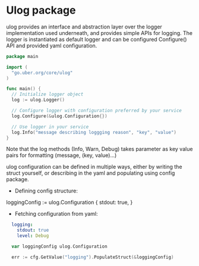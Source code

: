 # Ulog package

ulog provides an interface and abstraction layer over the logger implementation used underneath,
and provides simple APIs for logging. The logger is instantiated as default logger and can be configured
Configure() API and provided yaml configuration.

```go
package main

import (
  "go.uber.org/core/ulog"
)

func main() {
  // Initialize logger object
  log := ulog.Logger()

  // Configure logger with configuration preferred by your service
  log.Configure(&ulog.Configuration{})

  // Use logger in your service
  log.Info("message describing loggging reason", "key", "value")
}
```

Note that the log methods (Info, Warn, Debug) takes parameter as key value pairs for formatting (message, (key, value)...)

ulog configuration can be defined in multiple ways, either by writing the struct yourself, or describing in the yaml
and populating using config package.

* Defining config structure:

loggingConfig := ulog.Configuration {
  stdout: true,
}

* Fetching configuration from yaml:

```yaml
  logging:
    stdout: true
    level: Debug
```

```go
  var loggingConfig ulog.Configuration

  err := cfg.GetValue("logging").PopulateStruct(&loggingConfig)
```
